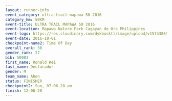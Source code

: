 ```yaml
---
layout: runner-info 
event_category: ultra-trail-mapawa-50-2016 
category_km: 50KM 
event-title: ULTRA TRAIL MAPAWA 50 2016 
event-location: Mapawa Nature Park Cagayan de Oro Philippines 
event-logo: https://res.cloudinary.com/dykbosktl/image/upload/v1574386563/Logo/image-asset_plfjxn.jpg 
event-date: 2016-10-01 
checkpoint-name2: Time Of Day 
overall_rank: 36
gender_rank: 27
bib: 50083
first_name: Ronald Rei
last_name: Declarador
gender: M
team_name: Ahon
status: FINISHER
checkpoint2: Sun, 07-06-28 am
finish: 12-06-28
---
```

